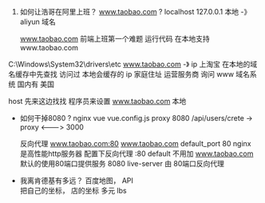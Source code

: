 1. 如何让浩哥在阿里上班？ 
     www.taobao.com   ?
     localhost  127.0.0.1 
     本地 -》 aliyun   域名

   www.taobao.com
     前端上班第一个难题  运行代码
     在本地支持www.taobao.com 

C:\Windows\System32\drivers\etc
  www.taobao.com -》 ip          上淘宝 
  在本地的域名缓存中先查找   访问过 本地会缓存的
  ip 家庭住址 
  运营服务商 询问 www 域名系统 国内有   美国

  host  先来这边找找 程序员来设置
  www.taobao.com 本地 

- 如何干掉8080 ? 
  nginx 
  vue vue.config.js proxy 8080
   /api/users/crete -> proxy  <---> 3000

  反向代理  www.taobao.com:80  www.taobao.com default_port 80
  nginx 是高性能http服务器 
  配置下反向代理
  :80  default  不用加  www.taobao.com 默认的使用80端口提供服务
  8080 live-server 由 80端口反向代理 

- 我离肯德基有多远？
  百度地图， API  
  把自己的坐标， 店的坐标 多元 lbs 